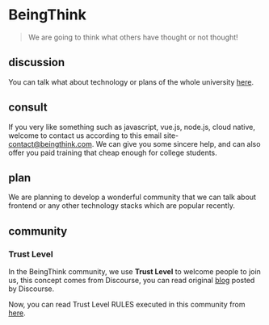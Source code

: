 # BeingThink

> We are going to think what others have thought or not thought!

## discussion

You can talk what about technology or plans of the whole university [here](https://github.com/orgs/BeingThink/discussions).

## consult

If you very like something such as javascript, vue.js, node.js, cloud native, welcome to contact us according to this email site-[contact@beingthink.com](contact@beingthink.com). We can give you some sincere help, and can also offer you paid training that cheap enough for college students.

## plan

We are planning to develop a wonderful community that we can talk about frontend or any other technology stacks which are popular recently.

## community

### Trust Level

In the BeingThink community, we use **Trust Level** to welcome people to join us, this concept comes from Discourse, you can read original [blog](https://blog.discourse.org/2018/06/understanding-discourse-trust-levels/) posted by Discourse.

Now, you can read Trust Level RULES executed in this community from [here](../docs/tl-rules.md).
